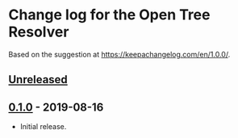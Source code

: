 # Change log for the Open Tree Resolver

Based on the suggestion at https://keepachangelog.com/en/1.0.0/.

## [Unreleased]

## [0.1.0] - 2019-08-16
* Initial release.

  [Unreleased]: https://github.com/phyloref/open-tree-resolver/compare/v0.1.0...master
  [0.1.0]: https://github.com/phyloref/open-tree-resolver/releases/tag/v0.1.0

